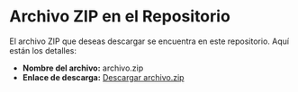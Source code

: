 # Archivo ZIP en el Repositorio

El archivo ZIP que deseas descargar se encuentra en este repositorio. Aquí están los detalles:

- **Nombre del archivo:** archivo.zip
- **Enlace de descarga:** [Descargar archivo.zip](https://github.com/DiegoDScalese/iagl/blob/main/iagl.zip)
